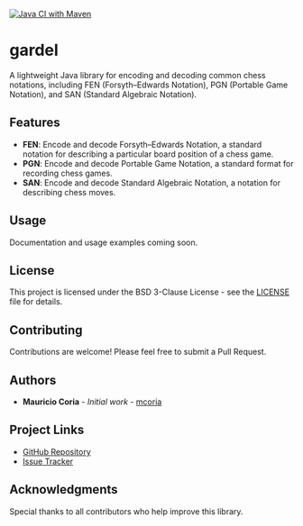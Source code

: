 [![Java CI with Maven](https://github.com/mcoria/gardel/actions/workflows/maven.yml/badge.svg)](https://github.com/mcoria/gardel/actions/workflows/maven.yml)

# gardel
A lightweight Java library for encoding and decoding common chess notations, including FEN (Forsyth–Edwards Notation), PGN (Portable Game Notation), and SAN (Standard Algebraic Notation).


## Features
- **FEN**: Encode and decode Forsyth–Edwards Notation, a standard notation for describing a particular board position of a chess game.
- **PGN**: Encode and decode Portable Game Notation, a standard format for recording chess games.
- **SAN**: Encode and decode Standard Algebraic Notation, a notation for describing chess moves.


## Usage

Documentation and usage examples coming soon.

## License

This project is licensed under the BSD 3-Clause License - see the [LICENSE](LICENSE) file for details.

## Contributing

Contributions are welcome! Please feel free to submit a Pull Request.

## Authors

- **Mauricio Coria** - *Initial work* - [mcoria](https://github.com/mcoria)

## Project Links

- [GitHub Repository](https://github.com/mcoria/gardel)
- [Issue Tracker](https://github.com/mcoria/gardel/issues)

## Acknowledgments

Special thanks to all contributors who help improve this library.